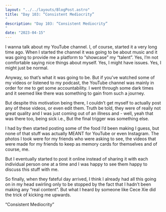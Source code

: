 ```yaml
---
layout: "../../layouts/BlogPost.astro"
title: "Day 103: “Consistent Mediocrity”
"
description: "Day 103: “Consistent Mediocrity”
"
date: "2023-04-15"
---
```


I wanna talk about my YouTube channel. I, of course, started it a very long time ago. When I started the channel it was going to be about music and it was going to provide me a platform to “showcase” my “talent”. 
Yes, I’m not comfortable saying nice things about myself. Yes, I might have issues. Yes, I might just be normal.

Anyway, so that’s what it was going to be. But if you’ve watched some of my videos or listened to my podcast, the YouTube channel was mainly in order for me to get some accountability. I went through some dark times and it seemed like there was something to gain from such a journey. 

But despite this motivation being there, I couldn’t get myself to actually post any of these videos, or even edit them. Truth be told, they were of really not great quality and I was just coming out of an illness and - well, yeah that was there too, being sick i.e., But the final trigger was something else.

I had by then started posting some of the food I’d been making I guess, but none of that stuff was actually MEANT for YouTube or even Instagram. The photos I took were for my friends who were asking to see, the videos that were made for my friends to keep as memory cards for themselves and of course, me. 

But I eventually started to post it online instead of sharing it with each individual person one at a time and I was happy to see them happy to discuss this stuff with me. 

So finally, when they fateful day arrived, I think I already had all this going on in my head swirling only to be stopped by the fact that I hadn’t been making any “real content”. But what I heard by someone like Cece Xie did the trick of kicking me upwards. 

“Consistent Mediocrity”
